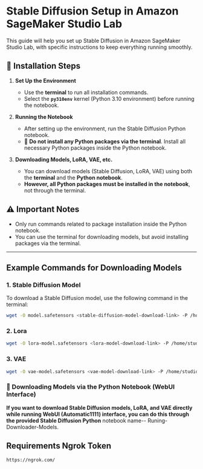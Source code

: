# Stable Diffusion Setup in Amazon SageMaker Studio Lab

This guide will help you set up Stable Diffusion in Amazon SageMaker Studio Lab, with specific instructions to keep everything running smoothly.

## 🔧 Installation Steps

1. **Set Up the Environment**
   - Use the **terminal** to run all installation commands.
   - Select the **`py310env`** kernel (Python 3.10 environment) before running the notebook.

2. **Running the Notebook**
   - After setting up the environment, run the Stable Diffusion Python notebook.
   - 🚫 **Do not install any Python packages via the terminal**. Install all necessary Python packages inside the Python notebook.

3. **Downloading Models, LoRA, VAE, etc.**
   - You can download models (Stable Diffusion, LoRA, VAE) using both the **terminal** and the **Python notebook**.
   - **However, all Python packages must be installed in the notebook**, not through the terminal.

## ⚠️ Important Notes
- Only run commands related to package installation inside the Python notebook.
- You can use the terminal for downloading models, but avoid installing packages via the terminal.

---

## Example Commands for Downloading Models

### 1. Stable Diffusion Model
To download a Stable Diffusion model, use the following command in the terminal:
```bash
wget -O model.safetensors <stable-diffusion-model-download-link> -P /home/studio-lab-user/stable-diffusion-webui/models/Stable-diffusion/
```
### 2. Lora 
```bash
wget -O lora-model.safetensors <lora-model-download-link> -P /home/studio-lab-user/stable-diffusion-webui/models/Lora/
```
### 3. VAE
```bash
wget -O vae-model.safetensors <vae-model-download-link> -P /home/studio-lab-user/stable-diffusion-webui/models/VAE/
```
### 🔄 Downloading Models via the Python Notebook (WebUI Interface)

**If you want to download Stable Diffusion models, LoRA, and VAE directly while running  WebUI (Automatic1111) interface, you can do this through the provided Stable Diffusion Python** notebook name-- Runing-Downloader-Models. 
  
##  Requirements Ngrok Token
```bash
https://ngrok.com/
